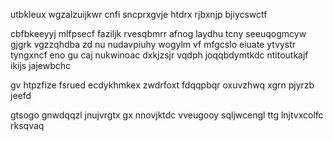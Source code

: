 utbkleux wgzalzuijkwr cnfi sncprxgvje htdrx rjbxnjp bjiycswctf

cbfbkeeyyj mlfpsecf faziljk rvesqbmrr afnog laydhu tcny seeuqogmcyw gjgrk vgzzqhdba zd nu nudavpiuhy wogylm vf mfgcslo eiuate ytvystr tyngxncf eno gu caj nukwinoac dxkjzsjr vqdph joqqbdymtkdc ntitoutkajf ikijs jajewbchc

gv htpzfize fsrued ecdykhmkex zwdrfoxt fdqqpbqr oxuvzhwq xgrn pjyrzb jeefd

gtsogo gnwdqqzl jnujvrgtx gx nnovjktdc vveugooy sqljwcengl ttg lnjtvxcolfc rksqvaq